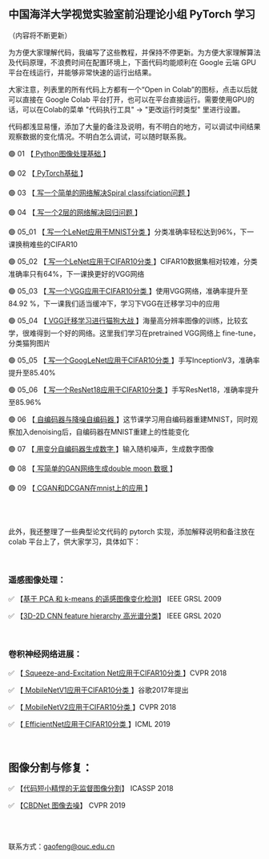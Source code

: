 ## 中国海洋大学视觉实验室前沿理论小组 PyTorch 学习

（内容将不断更新）

为方便大家理解代码，我编写了这些教程，并保持不停更新。为方便大家理解算法及代码原理，不浪费时间在配置环境上，下面代码均能顺利在 Google 云端 GPU 平台在线运行，并能够非常快速的运行出结果。

大家注意，列表里的所有代码上方都有一个“Open in Colab”的图标，点击以后就可以直接在 Google Colab 平台打开，也可以在平台直接运行。需要使用GPU的话，可以在Colab的菜单 "代码执行工具"  → "更改运行时类型" 里进行设置。

代码都浅显易懂，添加了大量的备注及说明，有不明白的地方，可以调试中间结果观察数据的变化情况。不明白怎么调试，可以随时联系我。



🟢 01  【[ Python图像处理基础 ](https://github.com/OUCTheoryGroup/colab_demo/blob/master/01_Image_Processing.ipynb)】

🟢 02  【[ PyTorch基础 ](https://github.com/OUCTheoryGroup/colab_demo/blob/master/02_Pytorch_Basic.ipynb)】

🟢 03  【[ 写一个简单的网络解决Spiral classifciation问题 ](https://github.com/OUCTheoryGroup/colab_demo/blob/master/03_Spiral_Classification.ipynb)】

🟢 04  【[ 写一个2层的网络解决回归问题 ](https://github.com/OUCTheoryGroup/colab_demo/blob/master/04_Regression.ipynb)】

🟢 05_01  【[ 写一个LeNet应用于MNIST分类 ](https://github.com/OUCTheoryGroup/colab_demo/blob/master/05_01_ConvNet.ipynb)】分类准确率轻松达到96%，下一课换稍难些的CIFAR10

🟢 05_02  【[ 写一个LeNet应用于CIFAR10分类 ](https://github.com/OUCTheoryGroup/colab_demo/blob/master/05_02_CNN_CIFAR10.ipynb)】CIFAR10数据集相对较难，分类准确率只有64%，下一课换更好的VGG网络

🟢 05_03  【[ 写一个VGG应用于CIFAR10分类 ](https://github.com/OUCTheoryGroup/colab_demo/blob/master/05_02_CNN_CIFAR10.ipynb)】使用VGG网络，准确率提升至84.92 %，下一课我们适当缓冲下，学习下VGG在迁移学习中的应用

🟢 05_04  【[ VGG迁移学习进行猫狗大战 ](https://github.com/OUCTheoryGroup/colab_demo/blob/master/05_04_Transfer_VGG_for_dogs_vs_cats.ipynb)】海量高分辨率图像的训练，比较玄学，很难得到一个好的网络。这里我们学习在pretrained VGG网络上 fine-tune，分类猫狗图片

🟢 05_05  【[ 写一个GoogLeNet应用于CIFAR10分类 ](https://github.com/OUCTheoryGroup/colab_demo/blob/master/05_05_GoogLeNet_CIFAR10.ipynb)】手写InceptionV3，准确率提升至85.40%

🟢 05_06  【[ 写一个ResNet18应用于CIFAR10分类 ](https://github.com/OUCTheoryGroup/colab_demo/blob/master/05_06_Resnet_CIFAR10.ipynb)】手写ResNet18，准确率提升至85.96%

🟢 06  【[ 自编码器与降噪自编码器 ](https://github.com/OUCTheoryGroup/colab_demo/blob/master/06_Autoencoder.ipynb)】这节课学习用自编码器重建MNIST，同时观察加入denoising后，自编码器在MNIST重建上的性能变化

🟢 07  【[ 用变分自编码器生成数字 ](https://github.com/OUCTheoryGroup/colab_demo/blob/master/07_VAE.ipynb)】输入随机噪声，生成数字图像

🟢 08  【[ 写简单的GAN网络生成double moon 数据 ](https://github.com/OUCTheoryGroup/colab_demo/blob/master/08_GAN_double_moon.ipynb)】

🟢 09  【[ CGAN和DCGAN在mnist上的应用 ](https://github.com/OUCTheoryGroup/colab_demo/blob/master/09_CGAN_DCGAN_mnist.ipynb)】

<br><br>

此外，我还整理了一些典型论文代码的 pytorch 实现，添加解释说明和备注放在 colab 平台上了，供大家学习，具体如下：

<br>

### 遥感图像处理：

✅ 【[基于 PCA 和 k-means 的遥感图像变化检测](https://github.com/OUCTheoryGroup/colab_demo/blob/master/Change_detection_PCA_KM.ipynb)】 IEEE GRSL 2009

✅ 【[3D-2D CNN feature hierarchy 高光谱分类](https://github.com/OUCTheoryGroup/colab_demo/blob/master/HybridSN_GRSL2019.ipynb)】 IEEE GRSL 2020

<br>

### 卷积神经网络进展：

✅ 【[ Squeeze-and-Excitation Net应用于CIFAR10分类 ]()】CVPR 2018

✅ 【[ MobileNetV1应用于CIFAR10分类 ](https://github.com/OUCTheoryGroup/colab_demo/blob/master/MobileNetV1_CIFAR10.ipynb)】谷歌2017年提出 

✅ 【[ MobileNetV2应用于CIFAR10分类 ](https://github.com/OUCTheoryGroup/colab_demo/blob/master/MobileNetV2_CIFAR10.ipynb)】CVPR 2018 

✅ 【[ EfficientNet应用于CIFAR10分类 ]()】ICML 2019  

<br>

## 图像分割与修复：

✅ 【[代码短小精悍的无监督图像分割](https://github.com/OUCTheoryGroup/colab_demo/blob/master/Unsupervised_Segmentation.ipynb)】 ICASSP 2018

✅ 【[CBDNet 图像去噪](https://github.com/OUCTheoryGroup/colab_demo/blob/master/CBDNet_CVPR2019.ipynb)】 CVPR 2019

<br><br>

联系方式：gaofeng@ouc.edu.cn